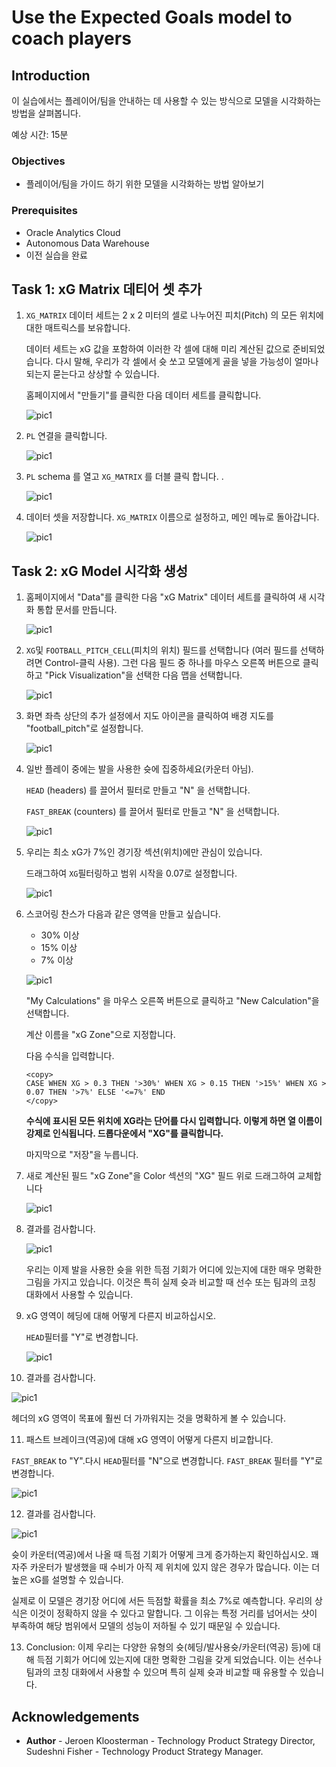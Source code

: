 # Use the Expected Goals model to coach players

<!--![Banner](images/banner.png)-->

## Introduction

이 실습에서는 플레이어/팀을 안내하는 데 사용할 수 있는 방식으로 모델을 시각화하는 방법을 살펴봅니다.

예상 시간: 15분

### Objectives
- 플레이어/팀을 가이드 하기 위한 모델을 시각화하는 방법 알아보기

### Prerequisites
- Oracle Analytics Cloud
- Autonomous Data Warehouse
- 이전 실습을 완료

## Task 1: xG Matrix 데티어 셋 추가 

1. `XG_MATRIX` 데이터 세트는 2 x 2 미터의 셀로 나누어진 피치(Pitch) 의 모든 위치에 대한 매트릭스를 보유합니다.

    데이터 세트는 xG 값을 포함하여 이러한 각 셀에 대해 미리 계산된 값으로 준비되었습니다. 다시 말해, 우리가 각 셀에서 슛 쏘고 모델에게 골을 넣을 가능성이 얼마나 되는지 묻는다고 상상할 수 있습니다.

   홈페이지에서 "만들기"를 클릭한 다음 데이터 세트를 클릭합니다.

   ![pic1](images/add-dataset2.png)

2. `PL` 연결을 클릭합니다. 

   ![pic1](images/choose-pl.png)

3. `PL` schema 를 열고 `XG_MATRIX` 를 더블 클릭 합니다. .

   ![pic1](images/add-matrix.png)

4. 데이터 셋을 저장합니다.  `XG_MATRIX` 이름으로 설정하고, 메인 메뉴로 돌아갑니다.

   ![pic1](images/save-matrix.png)

## Task 2:  xG Model 시각화 생성 

1. 홈페이지에서 "Data"를 클릭한 다음 "xG Matrix" 데이터 세트를 클릭하여 새 시각화 통합 문서를 만듭니다.

   ![pic1](images/new-workbook2.png)

2. `XG`및 `FOOTBALL_PITCH_CELL`(피치의 위치) 필드를 선택합니다 (여러 필드를 선택하려면 Control-클릭 사용). 그런 다음 필드 중 하나를 마우스 오른쪽 버튼으로 클릭하고 "Pick Visualization"을 선택한 다음 맵을 선택합니다.

   ![pic1](images/create-matrix.png)

3. 화면 좌측 상단의 추가 설정에서 지도 아이콘을 클릭하여 배경 지도를 "football_pitch"로 설정합니다.

   ![pic1](images/set-background.png)

4. 일반 플레이 중에는 발을 사용한 슛에 집중하세요(카운터 아님).

   `HEAD` (headers) 를 끌어서 필터로 만들고 "N" 을 선택합니다.

   `FAST_BREAK` (counters) 를 끌어서 필터로 만들고 "N" 을 선택합니다.

   ![pic1](images/head-filter.png)

5. 우리는 최소 xG가 7%인 경기장 섹션(위치)에만 관심이 있습니다.

   드래그하여 `XG`필터링하고 범위 시작을 0.07로 설정합니다.

   ![pic1](images/add-xg-filter.png)

6. 스코어링 찬스가 다음과 같은 영역을 만들고 싶습니다.
	* 30% 이상
	* 15% 이상
	* 7% 이상

	![pic1](images/add-xg-zone-calc.png)

	"My Calculations" 을 마우스 오른쪽 버튼으로 클릭하고 "New Calculation"을 선택합니다.

	계산 이름을 "xG Zone"으로 지정합니다.

	다음 수식을 입력합니다.
	```
	<copy>
	CASE WHEN XG > 0.3 THEN '>30%' WHEN XG > 0.15 THEN '>15%' WHEN XG > 0.07 THEN '>7%' ELSE '<=7%' END
	</copy>
	```

	**수식에 표시된 모든 위치에 XG라는 단어를 다시 입력합니다. 이렇게 하면 열 이름이 강제로 인식됩니다. 드롭다운에서 "XG"를 클릭합니다.**

	마지막으로 "저장"을 누릅니다.

7. 새로 계산된 필드 "xG Zone"을 Color 섹션의 "XG" 필드 위로 드래그하여 교체합니다

   ![pic1](images/replace-color.png)

8. 결과를 검사합니다.

   ![pic1](images/result-footers.png)

   우리는 이제 발을 사용한 슛을 위한 득점 기회가 어디에 있는지에 대한 매우 명확한 그림을 가지고 있습니다. 이것은 특히 실제 슛과 비교할 때 선수 또는 팀과의 코칭 대화에서 사용할 수 있습니다.

9. xG 영역이 헤딩에 대해 어떻게 다른지 비교하십시오.

   `HEAD`필터를 "Y"로 변경합니다.

   ![pic1](images/head-filter2.png)

10. 결과를 검사합니다.

   ![pic1](images/header-xg-zones.png)

   헤더의 xG 영역이 목표에 훨씬 더 가까워지는 것을 명확하게 볼 수 있습니다.

11. 패스트 브레이크(역공)에 대해 xG 영역이 어떻게 다른지 비교합니다.

   `FAST_BREAK` to "Y".다시 `HEAD`필터를 "N"으로 변경합니다. `FAST_BREAK` 필터를 "Y"로 변경합니다.

   ![pic1](images/fast-break-filter.png)

12. 결과를 검사합니다.

   ![pic1](images/fast-break-result.png)

   슛이 카운터(역공)에서 나올 때 득점 기회가 어떻게 크게 증가하는지 확인하십시오. 꽤 자주 카운터가 발생했을 때 수비가 아직 제 위치에 있지 않은 경우가 많습니다. 이는 더 높은 xG를 설명할 수 있습니다.
   
   실제로 이 모델은 경기장 어디에 서든 득점할 확률을 최소 7%로 예측합니다. 우리의 상식은 이것이 정확하지 않을 수 있다고 말합니다. 그 이유는 특정 거리를 넘어서는 샷이 부족하여 해당 범위에서 모델의 성능이 저하될 수 있기 때문일 수 있습니다.

13. Conclusion: 이제 우리는 다양한 유형의 슛(헤딩/발사용슛/카운터(역공) 등)에 대해 득점 기회가 어디에 있는지에 대한 명확한 그림을 갖게 되었습니다. 이는 선수나 팀과의 코칭 대화에서 사용할 수 있으며 특히 실제 슛과 비교할 때 유용할 수 있습니다.

## **Acknowledgements**
- **Author** - Jeroen Kloosterman - Technology Product Strategy Director, Sudeshni Fisher - Technology Product Strategy Manager.
